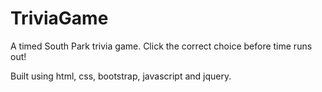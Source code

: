 # TriviaGame
A timed South Park trivia game. Click the correct choice before time runs out!

Built using html, css, bootstrap, javascript and jquery.
